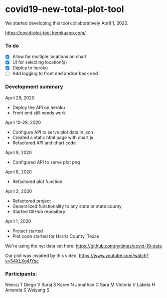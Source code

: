 # covid19-new-total-plot-tool

We started developing this tool collaboratively April 1, 2020.

https://covid-plot-tool.herokuapp.com/

### To do

- [x] Allow for multiple locations on chart
- [x] UI for selecting location(s)
- [x] Deploy to heroku
- [ ] Add logging to front end and/or back end

### Development summary

April 29, 2020
- Deploy the API on heroku
- Front end still needs work

April 10-28, 2020
- Configure API to serve plot data in json
- Created a static html page with chart js
- Refactored API and chart code

April 9, 2020
- Configured API to serve plot png

April 8, 2020
- Refactored plot function

April 2, 2020
- Refactored project
- Generalized functionality to any state or state:county
- Started GitHub repository

April 1, 2020
- Project started
- Plot code started for Harris County, Texas



We're using the nyt data set here: https://github.com/nytimes/covid-19-data

Our plot was inspired by this video: https://www.youtube.com/watch?v=54XLXg4fYsc


### Participants:
Neeraj T
Diego V
Suraj S
Karen N
Jonathan C
Sara M
Victoria V
Laketa H
Amanda S
Weiyang S
